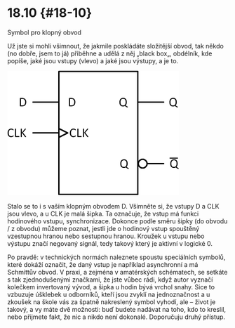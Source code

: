 # 18.10 {#18-10}

Symbol pro klopný obvod

Už jste si mohli všimnout, že jakmile poskládáte složitější obvod, tak někdo (no dobře, jsem to já) přiběhne a udělá z něj „black box„, obdélník, kde popíše, jaké jsou vstupy (vlevo) a jaké jsou výstupy, a je to.

![224-1.png](assets/224-1.png)

Stalo se to i s vaším klopným obvodem D. Všimněte si, že vstupy D a CLK jsou vlevo, a u CLK je malá šipka. Ta označuje, že vstup má funkci hodinového vstupu, synchronizace. Dokonce podle směru šipky (do obvodu / z obvodu) můžeme poznat, jestli jde o hodinový vstup spouštěný vzestupnou hranou nebo sestupnou hranou. Kroužek u vstupu nebo výstupu značí negovaný signál, tedy takový který je aktivní v logické 0.

Po pravdě: v technických normách naleznete spoustu speciálních symbolů, které dokáží označit, že daný vstup je například asynchronní a má Schmittův obvod. V praxi, a zejména v amatérských schématech, se setkáte s tak zjednodušenými značkami, že jste vůbec rádi, když autor vyznačí kolečkem invertovaný vývod, a šipka u hodin bývá vrchol snahy. Sice to vzbuzuje úšklebek u odborníků, kteří jsou zvyklí na  jednoznačnost a u zkoušek na škole vás za špatně nakreslený symbol vyhodí, ale – život je takový, a vy máte dvě možnosti: buď budete nadávat na toho, kdo to kreslil, nebo přijmete fakt, že nic a nikdo není dokonalé. Doporučuju druhý přístup.